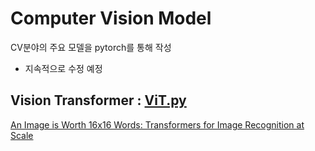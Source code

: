 # Computer Vision Model
CV분야의 주요 모델을 pytorch를 통해 작성
* 지속적으로 수정 예정

## Vision Transformer : [ViT.py](https://github.com/taeoowl/Computer_Vision_Model/blob/main/ViT.py)
[An Image is Worth 16x16 Words: Transformers for Image Recognition at Scale](https://arxiv.org/abs/2010.11929)
